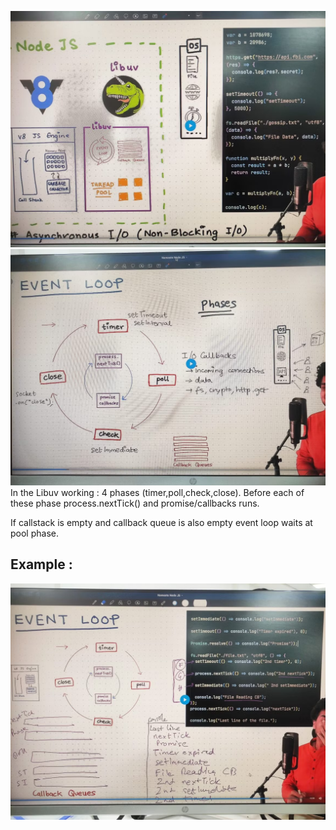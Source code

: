 ![alt text](image.png)
![alt text](image-1.png)
In the Libuv working : 4 phases (timer,poll,check,close). Before each of these phase process.nextTick() and promise/callbacks runs.

If callstack is empty and callback queue is also empty event loop waits at pool phase.

## Example :

![alt text](image-2.png)
